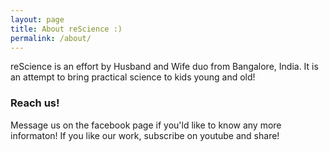 ```yaml
---
layout: page
title: About reScience :)
permalink: /about/
---
```


reScience is an effort by Husband and Wife duo from Bangalore, India. It is an attempt to bring practical science to kids young and old! 



### Reach us! 

Message us on the facebook page if you'ld like to know any more informaton! If you like our work, subscribe on youtube and share! 

